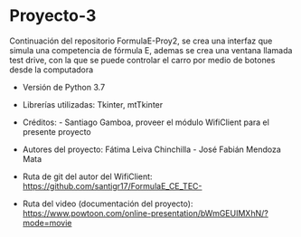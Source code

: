 # Proyecto-3
Continuación del repositorio FormulaE-Proy2, se crea una interfaz que simula una competencia de fórmula E, ademas se crea una ventana llamada test drive, con la que se puede controlar el carro por medio de botones desde la computadora

* Versión de Python 3.7
* Librerías utilizadas: Tkinter, mtTkinter
* Créditos: - Santiago Gamboa, proveer el módulo WifiClient para el presente proyecto
            
* Autores del proyecto: Fátima Leiva Chinchilla
                        - José Fabián Mendoza Mata
* Ruta de git del autor del WifiClient:  https://github.com/santigr17/FormulaE_CE_TEC-
* Ruta del video (documentación del proyecto): https://www.powtoon.com/online-presentation/bWmGEUIMXhN/?mode=movie
